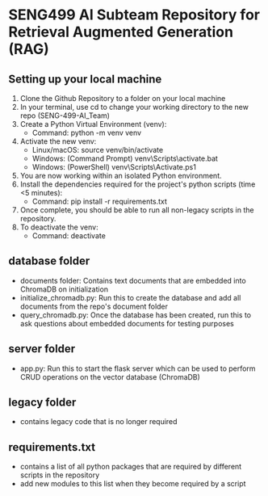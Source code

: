 # SENG499 AI Subteam Repository for Retrieval Augmented Generation (RAG)

## Setting up your local machine
1. Clone the Github Repository to a folder on your local machine
2. In your terminal, use cd to change your working directory to the new repo (SENG-499-AI_Team)
3. Create a Python Virtual Environment (venv):
	- Command: python -m venv venv
4. Activate the new venv:
	- Linux/macOS: source venv/bin/activate
	- Windows: (Command Prompt) venv\Scripts\activate.bat
	- Windows: (PowerShell) venv\Scripts\Activate.ps1
5. You are now working within an isolated Python environment.
6. Install the dependencies required for the project's python scripts (time <5 minutes):
	- Command: pip install -r requirements.txt
7. Once complete, you should be able to run all non-legacy scripts in the repository.
8. To deactivate the venv:
	- Command: deactivate

## database folder
- documents folder: Contains text documents that are embedded into ChromaDB on initialization
- initialize_chromadb.py: Run this to create the database and add all documents from the repo's document folder
- query_chromadb.py: Once the database has been created, run this to ask questions about embedded documents for testing purposes

## server folder
- app.py: Run this to start the flask server which can be used to perform CRUD operations on the vector database (ChromaDB)
 
## legacy folder
- contains legacy code that is no longer required

## requirements.txt
- contains a list of all python packages that are required by different scripts in the repository
- add new modules to this list when they become required by a script
